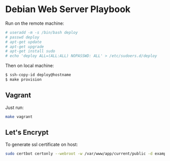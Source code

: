 # Debian Web Server Playbook

Run on the remote machine:

```sh
# useradd -m -s /bin/bash deploy
# passwd deploy
# apt-get update
# apt-get upgrade
# apt-get install sudo
# echo 'deploy ALL=(ALL:ALL) NOPASSWD: ALL' > /etc/sudoers.d/deploy
```

Then on local machine:

```sh
$ ssh-copy-id deploy@hostname
$ make provision
```

## Vagrant

Just run:

```sh
make vagrant
```

## Let's Encrypt

To generate ssl certificate on host:

```sh
sudo certbot certonly --webroot -w /var/www/app/current/public -d example.com
```
